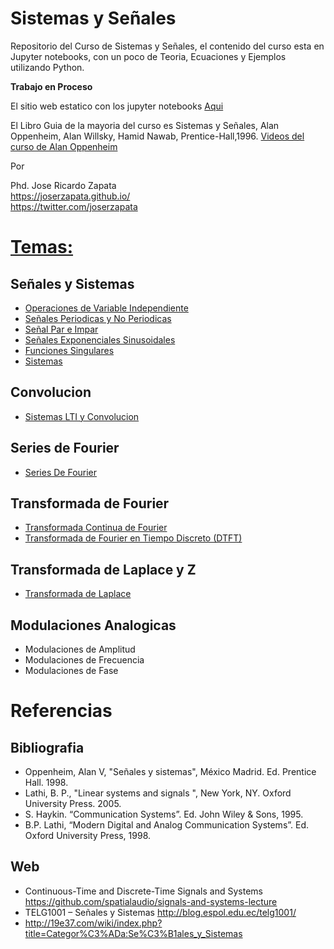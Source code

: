 # Sistemas y Señales

Repositorio del Curso de Sistemas y Señales, el contenido del curso esta en Jupyter notebooks,
con un poco de Teoria, Ecuaciones y Ejemplos utilizando Python.

**Trabajo en Proceso**

El sitio web estatico con los jupyter notebooks [Aqui](https://nbviewer.jupyter.org/github/JoseRZapata/SyS/blob/master/index.ipynb)

El Libro Guia de la mayoria del curso es Sistemas y Señales, Alan Oppenheim, Alan Willsky, Hamid Nawab, Prentice-Hall,1996. [Videos del curso de Alan Oppenheim](https://ocw.mit.edu/resources/res-6-007-signals-and-systems-spring-2011/video-lectures/)

Por 

Phd. Jose Ricardo Zapata <br>
https://joserzapata.github.io/<br>
https://twitter.com/joserzapata<br>

# [Temas:](https://nbviewer.jupyter.org/github/JoseRZapata/SyS/blob/master/index.ipynb)
## Señales y Sistemas
- [Operaciones de Variable Independiente](https://nbviewer.jupyter.org/github/JoseRZapata/SyS/blob/master/Operaciones.ipynb)
- [Señales Periodicas y No Periodicas](https://nbviewer.jupyter.org/github/JoseRZapata/SyS/blob/master/Se%C3%B1al_Periodicas.ipynb)
- [Señal Par e Impar](https://nbviewer.jupyter.org/github/JoseRZapata/SyS/blob/master/Par_Impar.ipynb)
- [Señales Exponenciales Sinusoidales](https://nbviewer.jupyter.org/github/JoseRZapata/SyS/blob/master/Se%C3%B1ales_Exponenciales_Sinusoidales.ipynb)
- [Funciones Singulares](https://nbviewer.jupyter.org/github/JoseRZapata/SyS/blob/master/Funciones_Singulares.ipynb)
- [Sistemas](https://nbviewer.jupyter.org/github/JoseRZapata/SyS/blob/master/Sistemas.ipynb)

## Convolucion
- [Sistemas LTI y Convolucion](https://nbviewer.jupyter.org/github/JoseRZapata/SyS/blob/master/Sistemas_LTI_Convolucion.ipynb)

## Series de Fourier
- [Series De Fourier](https://nbviewer.jupyter.org/github/JoseRZapata/SyS/blob/master/Series_Fourier.ipynb)

## Transformada de Fourier
- [Transformada Continua de Fourier](https://nbviewer.jupyter.org/github/JoseRZapata/SyS/blob/master/Transformada_Continua_Fourier.ipynb)
- [Transformada de Fourier en Tiempo Discreto (DTFT)](https://nbviewer.jupyter.org/github/JoseRZapata/SyS/blob/master/Transformada_Discreta_Fourier.ipynb)

## Transformada de Laplace y Z
- [Transformada de Laplace](https://nbviewer.jupyter.org/github/JoseRZapata/SyS/blob/master/Transformada_Laplace.ipynb)

## Modulaciones Analogicas
- Modulaciones de Amplitud
- Modulaciones de Frecuencia
- Modulaciones de Fase
  

# Referencias
## Bibliografia
- Oppenheim, Alan V, "Señales y sistemas", México Madrid. Ed. Prentice Hall. 1998.
- Lathi, B. P., "Linear systems and signals ", New York, NY. Oxford University Press. 2005.
- S. Haykin. “Communication Systems”. Ed. John Wiley & Sons, 1995.
- B.P. Lathi, “Modern Digital and Analog Communication Systems”. Ed. Oxford University Press, 1998.
## Web
- Continuous-Time and Discrete-Time Signals and Systems https://github.com/spatialaudio/signals-and-systems-lecture
- TELG1001 – Señales y Sistemas http://blog.espol.edu.ec/telg1001/
- http://19e37.com/wiki/index.php?title=Categor%C3%ADa:Se%C3%B1ales_y_Sistemas

